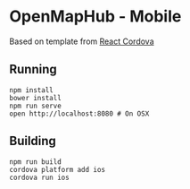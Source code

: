 # OpenMapHub - Mobile

Based on template from [React Cordova](https://github.com/rgaidot/react-cordova)

## Running

```
npm install
bower install
npm run serve
open http://localhost:8080 # On OSX
```

## Building

```
npm run build
cordova platform add ios
cordova run ios
```

